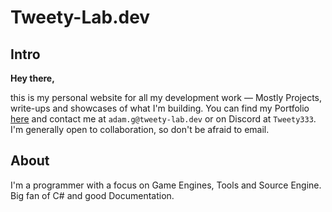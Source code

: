 # Tweety-Lab.dev

## Intro
**Hey there,**

this is my personal website for all my development work — Mostly Projects, write-ups and showcases of what I'm building. You can find my Portfolio [here](about/portfolio.md) and contact me at `adam.g@tweety-lab.dev` or on Discord at `Tweety333`. I'm generally open to collaboration, so don't be afraid to email.

## About
I'm a programmer with a focus on Game Engines, Tools and Source Engine. Big fan of C# and good Documentation.